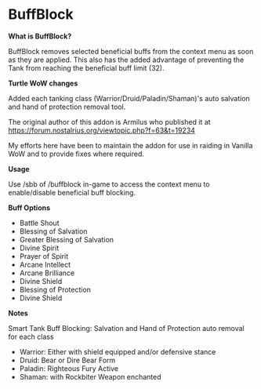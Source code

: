 # BuffBlock #
**What is BuffBlock?**

BuffBlock removes selected beneficial buffs from the context menu as soon as they are applied.
This also has the added advantage of preventing the Tank from reaching the beneficial buff limit (32).

**Turtle WoW changes**

Added each tanking class (Warrior/Druid/Paladin/Shaman)'s auto salvation and hand of protection removal tool.

The original author of this addon is Armilus who published it at https://forum.nostalrius.org/viewtopic.php?f=63&t=19234

My efforts here have been to maintain the addon for use in raiding in Vanilla WoW and to provide fixes where required.

**Usage**

Use /sbb of /buffblock in-game to access the context menu to enable/disable beneficial buff blocking.

**Buff Options**  
- Battle Shout
- Blessing of Salvation
- Greater Blessing of Salvation
- Divine Spirit
- Prayer of Spirit
- Arcane Intellect
- Arcane Brilliance
- Divine Shield
- Blessing of Protection
- Divine Shield

**Notes**

Smart Tank Buff Blocking: Salvation and Hand of Protection auto removal for each class
- Warrior: Either with shield equipped and/or defensive stance
- Druid: Bear or Dire Bear Form
- Paladin: Righteous Fury Active
- Shaman: with Rockbiter Weapon enchanted
